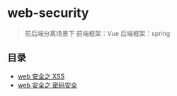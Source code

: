 # web-security

> 前后端分离场景下
> 前端框架：Vue 
> 后端框架：spring

## 目录

* [web 安全之 XSS](./XSS.md)
* [web 安全之 密码安全](./堆栈的世界.md)